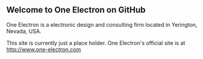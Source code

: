 ## Welcome to One Electron on GitHub

One Electron is a electronic design and consulting firm located in Yerington, Nevada, USA.

This site is currently just a place holder.  One Electron's official site is at http://www.one-electron.com

